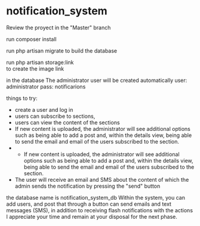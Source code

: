 # notification_system

Review the proyect in the "Master" branch

run composer install

run php artisan migrate
to build the database

run php artisan storage:link    
to create the image link

in the database The administrator user will be created automatically
user: administrator
pass: notificarions

things to try:

- create a user and log in
- users can subscribe to sections,
- users can view the content of the sections
- If new content is uploaded, the administrator will see additional options such as being able to add a post and, within the details view, being able to send the email and email of the users subscribed to the section.
- - If new content is uploaded, the administrator will see additional options such as being able to add a post and, within the details view, being able to send the email and email of the users subscribed to the section.
- The user will receive an email and SMS about the content of which the admin sends the notification by pressing the "send" button
  
the database name is notification_system_db
Within the system, you can add users, and post that through a button can send emails and text messages (SMS), in addition to receiving flash notifications with the actions
I appreciate your time and remain at your disposal for the next phase.
